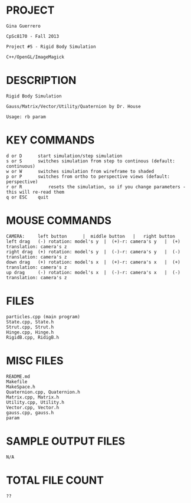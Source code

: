 PROJECT
==================================================================

	Gina Guerrero

	CpSc8170 - Fall 2013

	Project #5 - Rigid Body Simulation

	C++/OpenGL/ImageMagick



DESCRIPTION
==================================================================

	Rigid Body Simulation

	Gauss/Matrix/Vector/Utility/Quaternion by Dr. House

	Usage: rb param

KEY COMMANDS
==================================================================
	d or D		start simulation/step simulation
	s or S		switches simulation from step to continous (default: continuous)
	w or W		switches simulation from wireframe to shaded
	p or P		switches from ortho to perspective views (default: perspective)
	r or R      	resets the simulation, so if you change parameters - this will re-read them
	q or ESC	quit


MOUSE COMMANDS
==================================================================
	CAMERA: 	left button		 |	middle button  	|	right button
	left drag	(-) rotation: model's y	 |  (+)-r: camera's y	|  (+) translation: camera's z
	right drag	(+) rotation: model's y	 |  (-)-r: camera's y	|  (-) translation: camera's z
	down drag	(+) rotation: model's x	 |  (+)-r: camera's x	|  (+) translation: camera's z
	up drag		(-) rotation: model's x	 |  (-)-r: camera's x	|  (-) translation: camera's z


FILES
==================================================================
	particles.cpp (main program)
	State.cpp, State.h
	Strut.cpp, Strut.h
	Hinge.cpp, Hinge.h
	RigidB.cpp, RidigB.h


MISC FILES
==================================================================
	README.md
	Makefile
	MakeSpace.h
	Quaternion.cpp, Quaternion.h
	Matrix.cpp, Matrix.h
	Utility.cpp, Utility.h
	Vector.cpp, Vector.h
	gauss.cpp, gauss.h
	param


SAMPLE OUTPUT FILES
==================================================================
	N/A


TOTAL FILE COUNT
==================================================================
	??
